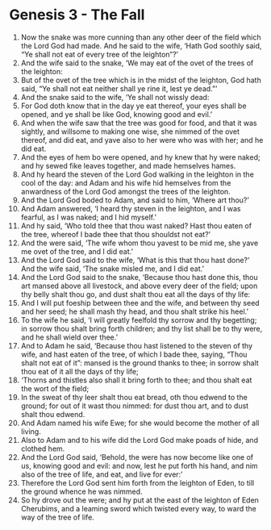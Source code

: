 # Genesis 3 - The Fall

1. Now the snake was more cunning than any other deer of the field which the
   Lord God had made. And he said to the wife, ‘Hath God soothly said, “Ye
   shall not eat of every tree of the leighton”?’
2. And the wife said to the snake, ‘We may eat of the ovet of the trees of the
   leighton:
3. But of the ovet of the tree which is in the midst of the leighton, God hath
   said, “Ye shall not eat  neither shall ye rine it, lest ye dead.”’
4. And the snake said to the wife, ‘Ye shall not wissly dead:
5. For God doth know that in the day ye eat thereof, your eyes shall be opened,
   and ye shall be like God, knowing good and evil.’
6. And when the wife saw that the tree was good for food, and that it was
   sightly, and willsome to making one wise, she nimmed of the ovet thereof,
   and did eat, and yave also to her were who was with her; and he did eat.
7. And the eyes of hem bo were opened, and hy knew that hy were naked; and hy
   sewed fike leaves together, and made hemselves hames.
8. And hy heard the steven of the Lord God walking in the leighton in the cool
   of the day: and Adam and his wife hid hemselves from the anwardness of the
   Lord God amongst the trees of the leighton.
9. And the Lord God boded to Adam, and said to him, ‘Where art thou?’
10. And Adam answered, ‘I heard thy steven in the leighton, and I was fearful,
    as I was naked; and I hid myself.’
11. And hy said, ‘Who told thee that thou wast naked? Hast thou eaten of the
    tree, whereof I bade thee that thou shouldst not eat?’
12. And the were said, ‘The wife whom thou yavest to be mid me, she yave me
    ovet of the tree, and I did eat.’
13. And the Lord God said to the wife, ‘What is this that thou hast done?’ And
    the wife said, ‘The snake misled me, and I did eat.’
14. And the Lord God said to the snake, ‘Because thou hast done this, thou art
    mansed above all livestock, and above every deer of the field; upon thy
    belly shalt thou go, and dust shalt thou eat all the days of thy life:
15. And I will put foeship between thee and the wife, and between thy seed and
    her seed; he shall mash thy head, and thou shalt strike his heel.’
16. To the wife he said, ‘I will greatly feelfold thy sorrow and thy begetting;
    in sorrow thou shalt bring forth children; and thy list shall be to thy
    were, and he shall wield over thee.’
17. And to Adam he said, ‘Because thou hast listened to the steven of thy wife,
    and hast eaten of the tree, of which I bade thee, saying, “Thou shalt not
    eat of it”: mansed is the ground thanks to thee; in sorrow shalt thou eat
    of it all the days of thy life;
18. ‘Thorns and thistles also shall it bring forth to thee; and thou shalt eat
    the wort of the field;
19. In the sweat of thy leer shalt thou eat bread, oth thou edwend to the
    ground; for out of it wast thou nimmed: for dust thou art, and to dust
    shalt thou edwend.
20. And Adam named his wife Ewe; for she would become the mother of all living.
21. Also to Adam and to his wife did the Lord God make poads of hide, and
    clothed hem.
22. And the Lord God said, ‘Behold, the were has now become like one of us,
    knowing good and evil: and now, lest he put forth his hand, and nim also of
    the tree of life, and eat, and live for ever:’
23. Therefore the Lord God sent him forth from the leighton of Eden, to till
    the ground whence he was nimmed.
24. So hy drove out the were; and hy put at the east of the leighton of Eden
    Cherubims, and a leaming sword which twisted every way, to ward the way of
    the tree of life.

<!-- Abbreviations -->


<!-- Footnotes -->
[^anwardness]: A created word coming from *anward* 'present, in one's presence'
    + *-ness* 'showing state or condition'. Essentially, it means "the state or
      condition of being present or in one's presence" or "presence".

<!-- BUFFER -->

